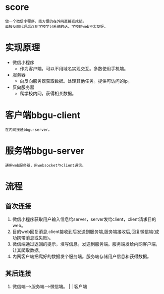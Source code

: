 # score
    做一个微信小程序，能方便的在外网直接查成绩。
    直接反向代理后连到学校学分系统的话，学校的web不太友好。

# 实现原理
+ 微信小程序
    + 作为客户端，可以不用域名实现交互。多数使用手机端。
+ 服务器
    + 向反向服务器获取数据。处理其他任务。提供可访问的ip。
+ 反向服务器
    + 爬学校内网，获得相关数据。

# 客户端bbgu-client
    在内网接通bbgu-server。
# 服务端bbgu-server
    通用web服务器，用websocket与client通信。
# 流程
## 首次连接
1. 微信小程序获取用户输入信息给server，server发给client，client请求目的web。
2. 目的web回复消息,client接收到后发送到服务端,服务端接收后,回复微信端(成功携带消息或失败)。
3. 微信端通过返回的提示，填写信息。发送到服务端。服务端发给内网客户端，让其爬取数据。
4. 内网客户端把爬好的数据发个服务端。服务端存储用户信息和获得数据。
## 其后连接
1. 微信端-->服务端-->微信端。
                |
                |
              客户端
